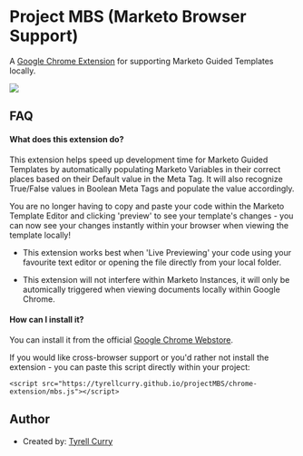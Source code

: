 
# Project MBS (Marketo Browser Support)

A [Google Chrome Extension](https://breakdance.github.io/breakdance/) for supporting Marketo Guided Templates locally.

<image src="https://lh3.googleusercontent.com/ViDKK5NlB_IwQPh15yzeeRSyksev_CPGfRTAySf7JhJvhadnsp7dvL3Y8AQDQoC9V1VuEwes66rK5waeL0VlhbOq=w640-h400-e365-rj-sc0x00ffffff" />

## FAQ

#### What does this extension do?

This extension helps speed up development time for Marketo Guided Templates by automatically populating Marketo Variables in their correct places based on their Default value in the Meta Tag. It will also recognize True/False values in Boolean Meta Tags and populate the value accordingly.

You are no longer having to copy and paste your code within the Marketo Template Editor and clicking 'preview' to see your template's changes - you can now see your changes instantly within your browser when viewing the template locally!

- This extension works best when 'Live Previewing' your code using your favourite text editor or opening the file directly from your local folder.

- This extension will not interfere within Marketo Instances, it will only be automically triggered when viewing documents locally within Google Chrome.

#### How can I install it?

You can install it from the official [Google Chrome Webstore](https://breakdance.github.io/breakdance/).

If you would like cross-browser support or you'd rather not install the extension - you can paste this script directly within your project:

```
<script src="https://tyrellcurry.github.io/projectMBS/chrome-extension/mbs.js"></script>
```

## Author

- Created by: [Tyrell Curry](https://tyrellcurry.io)

